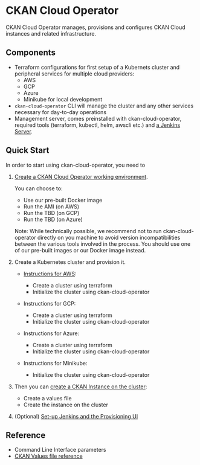 # CKAN Cloud Operator

CKAN Cloud Operator manages, provisions and configures CKAN Cloud instances and related infrastructure.

## Components

- Terraform configurations for first setup of a Kubernets cluster and peripheral services for multiple cloud providers:
  - AWS
  - GCP
  - Azure
  - Minikube for local development
- `ckan-cloud-operator` CLI will manage the cluster and any other services necessary for day-to-day operations
- Management server, comes preinstalled with ckan-cloud-operator, required tools (terraform, kubectl, helm, awscli etc.) and [a Jenkins Server](/docs/JENKINS.md).

## Quick Start

In order to start using ckan-cloud-operator, you need to
1. [Create a CKAN Cloud Operator working environment](docs/WORKING-ENVIRONMENT.md).

   You can choose to: 
   - Use our pre-built Docker image
   - Run the AMI (on AWS)
   - Run the TBD (on GCP)
   - Run the TBD (on Azure)

   Note: While technically possible, we recommend not to run ckan-cloud-operator directly on you machine to avoid version incompatibilities between the various tools involved in the process. You should use one of our pre-built images or our Docker image instead.

2. Create a Kubernetes cluster and provision it.
    - [Instructions for AWS](docs/PRODUCTION-AWS-CLUSTER.md):
        - Create a cluster using terraform
        - Initialize the cluster using ckan-cloud-operator

    - Instructions for GCP:
        - Create a cluster using terraform
        - Initialize the cluster using ckan-cloud-operator
    
    - Instructions for Azure:
        - Create a cluster using terraform
        - Initialize the cluster using ckan-cloud-operator
    
    - Instructions for Minikube:
        - Initialize the cluster using ckan-cloud-operator

3. Then you can [create a CKAN Instance on the cluster](docs/CREATE-CKAN-INSTANCE.md):
    - Create a values file
    - Create the instance on the cluster

4. (Optional) [Set-up Jenkins and the Provisioning UI](docs/PROVISIONING-SERVER.md)

## Reference

- Command Line Interface parameters
- [CKAN Values file reference](docs/VALUES-FILE-REFERENCE.md)
